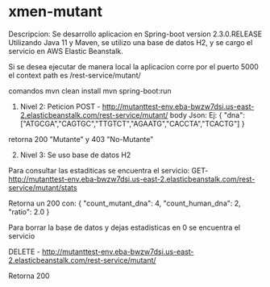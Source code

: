 # xmen-mutant

Descripcion:
Se desarrollo aplicacion en Spring-boot version 2.3.0.RELEASE Utilizando Java 11 y Maven, se utilizo una base de datos H2, y se cargo el servicio en AWS Elastic Beanstalk.

Si se desea ejecutar de manera local la aplicacion corre por el puerto 5000 el context path es /rest-service/mutant/

comandos
mvn clean install
mvn spring-boot:run



1. Nivel 2: 
Peticion POST - http://mutanttest-env.eba-bwzw7dsi.us-east-2.elasticbeanstalk.com/rest-service/mutant/
body Json:
Ej:
{
"dna":["ATGCGA","CAGTGC","TTGTCT","AGAATG","CACCTA","TCACTG"]
}

retorna 200 "Mutante" y 403 "No-Mutante"

2. Nivel 3:
Se uso base de datos H2

Para consultar las estaditicas se encuentra el servicio:
GET- http://mutanttest-env.eba-bwzw7dsi.us-east-2.elasticbeanstalk.com/rest-service/mutant/stats

Retorna un 200 con:
{
  "count_mutant_dna": 4,
  "count_human_dna": 2,
  "ratio": 2.0
}

Para borrar la base de datos y dejas estadisticas en 0 se encuentra el servicio

DELETE - http://mutanttest-env.eba-bwzw7dsi.us-east-2.elasticbeanstalk.com/rest-service/mutant/

Retorna 200 
